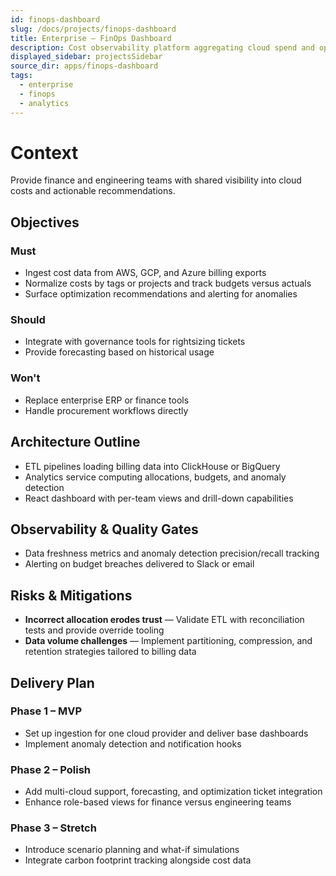 ```yaml
---
id: finops-dashboard
slug: /docs/projects/finops-dashboard
title: Enterprise – FinOps Dashboard
description: Cost observability platform aggregating cloud spend and optimization insights.
displayed_sidebar: projectsSidebar
source_dir: apps/finops-dashboard
tags:
  - enterprise
  - finops
  - analytics
---
```

# Context

Provide finance and engineering teams with shared visibility into cloud costs and actionable recommendations.

## Objectives

### Must
- Ingest cost data from AWS, GCP, and Azure billing exports
- Normalize costs by tags or projects and track budgets versus actuals
- Surface optimization recommendations and alerting for anomalies

### Should
- Integrate with governance tools for rightsizing tickets
- Provide forecasting based on historical usage

### Won't
- Replace enterprise ERP or finance tools
- Handle procurement workflows directly

## Architecture Outline

- ETL pipelines loading billing data into ClickHouse or BigQuery
- Analytics service computing allocations, budgets, and anomaly detection
- React dashboard with per-team views and drill-down capabilities

## Observability & Quality Gates

- Data freshness metrics and anomaly detection precision/recall tracking
- Alerting on budget breaches delivered to Slack or email

## Risks & Mitigations

- **Incorrect allocation erodes trust** — Validate ETL with reconciliation tests and provide override tooling
- **Data volume challenges** — Implement partitioning, compression, and retention strategies tailored to billing data

## Delivery Plan

### Phase 1 – MVP
- Set up ingestion for one cloud provider and deliver base dashboards
- Implement anomaly detection and notification hooks

### Phase 2 – Polish
- Add multi-cloud support, forecasting, and optimization ticket integration
- Enhance role-based views for finance versus engineering teams

### Phase 3 – Stretch
- Introduce scenario planning and what-if simulations
- Integrate carbon footprint tracking alongside cost data

